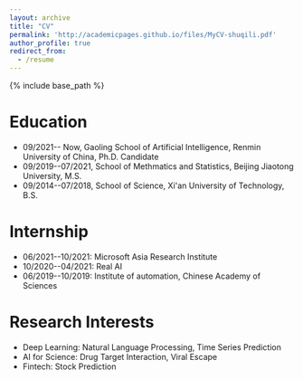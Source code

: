 ```yaml
---
layout: archive
title: "CV"
permalink: 'http://academicpages.github.io/files/MyCV-shuqili.pdf'
author_profile: true
redirect_from:
  - /resume
---
```


{% include base_path %}

Education
======
* 09/2021-- Now, Gaoling School of Artificial Intelligence, Renmin University of China, Ph.D. Candidate
* 09/2019--07/2021, School of Methmatics and Statistics, Beijing Jiaotong University, M.S.
* 09/2014--07/2018, School of Science, Xi'an University of Technology, B.S.

Internship
======
* 06/2021--10/2021: Microsoft Asia Research Institute
* 10/2020--04/2021: Real AI
* 06/2019--10/2019: Institute of automation, Chinese Academy of Sciences
  
Research Interests
======
* Deep Learning: Natural Language Processing, Time Series Prediction
* AI for Science: Drug Target Interaction, Viral Escape
* Fintech:  Stock Prediction


<!-- Publications
======
  <ul>{% for post in site.publications %}
    {% include archive-single-cv.html %}
  {% endfor %}</ul>
  
Talks
======
  <ul>{% for post in site.talks %}
    {% include archive-single-talk-cv.html %}
  {% endfor %}</ul>
  
Teaching
======
  <ul>{% for post in site.teaching %}
    {% include archive-single-cv.html %}
  {% endfor %}</ul>
  
Service and leadership
======
* Currently signed in to 43 different slack teams -->
